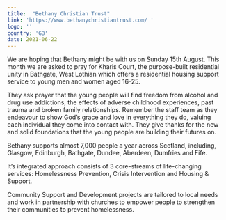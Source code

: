 ```yaml
---
title:  "Bethany Christian Trust"
link: 'https://www.bethanychristiantrust.com/ '
logo: ''
country: 'GB'
date: 2021-06-22
---
```

We are hoping that Bethany might be with us on Sunday 15th August.  This month we are asked to pray for Kharis Court, the purpose-built residential unity in Bathgate, West Lothian which offers a residential housing support service to young men and women aged 16-25.  

They ask prayer that the young people will find freedom from alcohol and drug use addictions, the effects of adverse childhood experiences, past trauma and broken family relationships.  Remember the staff team as they endeavour to show God’s grace and love in everything they do, valuing each individual they come into contact with.  They give thanks for the new and solid foundations that the young people are building their futures on.

Bethany supports almost 7,000 people a year across Scotland, including, Glasgow, Edinburgh, Bathgate, Dundee,  Aberdeen, Dumfries and Fife.

It’s integrated approach consists of 3 core-streams of life-changing services: Homelessness Prevention, Crisis Intervention and Housing & Support.

Community Support and Development projects are tailored to local needs and work in partnership with churches to empower people to strengthen their communities to prevent homelessness.